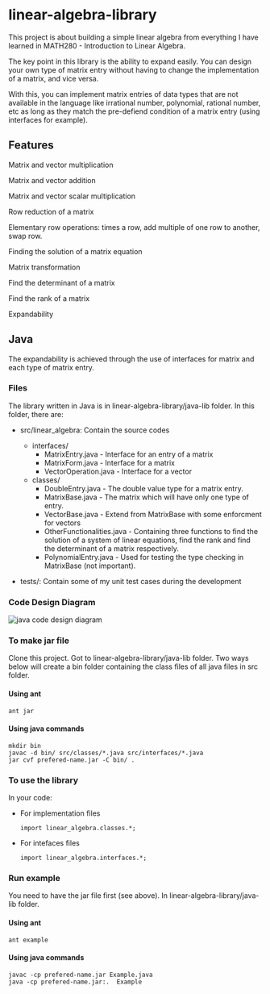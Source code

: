 # linear-algebra-library
This project is about building a simple linear algebra from everything I have learned in MATH280 - Introduction to Linear Algebra. 

The key point in this library is the ability to expand easily. You can design your own type of matrix entry without having to change the implementation of a matrix, and vice versa. 

With this, you can implement matrix entries of data types that are not available in the language like irrational number, polynomial, rational number, etc as long as they match the pre-defiend condition of a matrix entry (using interfaces for example).

## Features

Matrix and vector multiplication

Matrix and vector addition

Matrix and vector scalar multiplication

Row reduction of a matrix

Elementary row operations: times a row, add multiple of one row to another, swap row.

Finding the solution of a matrix equation

Matrix transformation

Find the determinant of a matrix

Find the rank of a matrix

Expandability

## Java
The expandability is achieved through the use of interfaces for matrix and each type of matrix entry. 
### Files
The library written in Java is in linear-algebra-library/java-lib folder. In this folder, there are:
+ src/linear_algebra: Contain the source codes
  + interfaces/
    + MatrixEntry.java - Interface for an entry of a matrix
    + MatrixForm.java - Interface for a matrix
    + VectorOperation.java - Interface for a vector
  + classes/
    + DoubleEntry.java - The double value type for a matrix entry.
    + MatrixBase.java - The matrix which will have only one type of entry.
    + VectorBase.java - Extend from MatrixBase with some enforcment for vectors
    + OtherFunctionalities.java - Containing three functions to find the solution of a system of linear equations, find the rank and find the determinant of a matrix respectively.
    + PolynomialEntry.java - Used for testing the type checking in MatrixBase (not important).
  
+ tests/: Contain some of my unit test cases during the development

### Code Design Diagram
![java code design diagram](./java-linear-algebra-lib-diagram.png)

### To make jar file
Clone this project. 
Got to linear-algebra-library/java-lib folder. 
Two ways below will create a bin folder containing the class files of all java files in src folder. 

#### Using ant
    ant jar
    
#### Using java commands
    mkdir bin
    javac -d bin/ src/classes/*.java src/interfaces/*.java
    jar cvf prefered-name.jar -C bin/ .
    
### To use the library
In your code:
+ For implementation files 

      import linear_algebra.classes.*; 
+ For intefaces files

      import linear_algebra.interfaces.*;
 
### Run example
You need to have the jar file first (see above).
In linear-algebra-library/java-lib folder. 

#### Using ant
    ant example
    
#### Using java commands
    javac -cp prefered-name.jar Example.java
    java -cp prefered-name.jar:.  Example
